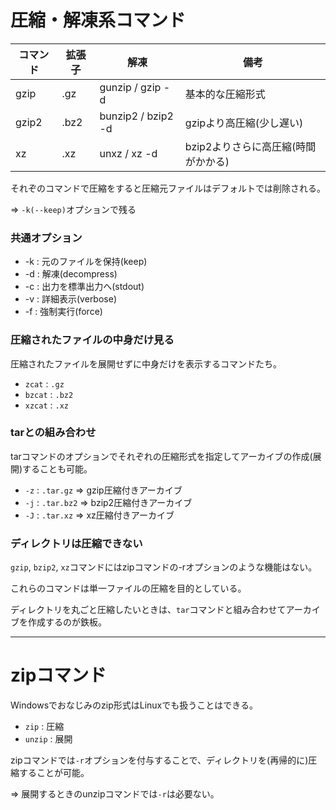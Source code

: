 # 圧縮・解凍系コマンド

| コマンド | 拡張子 | 解凍               | 備考                                |
|----------|--------|--------------------|-------------------------------------|
| gzip     | .gz    | gunzip / gzip -d   | 基本的な圧縮形式                    |
| gzip2    | .bz2   | bunzip2 / bzip2 -d | gzipより高圧縮(少し遅い)            |
| xz       | .xz    | unxz / xz -d       | bzip2よりさらに高圧縮(時間がかかる) |

それぞのコマンドで圧縮をすると圧縮元ファイルはデフォルトでは削除される。

=> `-k(--keep)`オプションで残る

### 共通オプション

- -k : 元のファイルを保持(keep)
- -d : 解凍(decompress)
- -c : 出力を標準出力へ(stdout)
- -v : 詳細表示(verbose)
- -f : 強制実行(force)

### 圧縮されたファイルの中身だけ見る

圧縮されたファイルを展開せずに中身だけを表示するコマンドたち。

- `zcat` : `.gz`
- `bzcat` : `.bz2`
- `xzcat` : `.xz`

### tarとの組み合わせ

tarコマンドのオプションでそれぞれの圧縮形式を指定してアーカイブの作成(展開)することも可能。

- `-z` : `.tar.gz` => gzip圧縮付きアーカイブ
- `-j` : `.tar.bz2` => bzip2圧縮付きアーカイブ
- `-J` : `.tar.xz` => xz圧縮付きアーカイブ

### ディレクトリは圧縮できない

`gzip`, `bzip2`, `xz`コマンドにはzipコマンドの-rオプションのような機能はない。

これらのコマンドは単一ファイルの圧縮を目的としている。

ディレクトリを丸ごと圧縮したいときは、`tar`コマンドと組み合わせてアーカイブを作成するのが鉄板。

---

# zipコマンド

Windowsでおなじみのzip形式はLinuxでも扱うことはできる。

- `zip` : 圧縮
- `unzip` : 展開

zipコマンドでは`-r`オプションを付与することで、ディレクトリを(再帰的に)圧縮することが可能。

=> 展開するときのunzipコマンドでは`-r`は必要ない。

